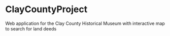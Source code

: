 # ClayCountyProject
Web application for the Clay County Historical Museum with interactive map to search for land deeds
